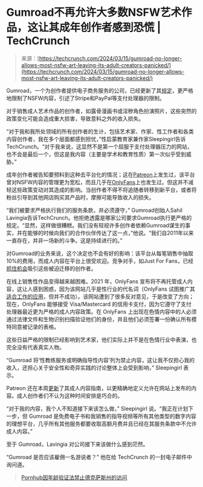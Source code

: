 <!--yml

category: 未分类

date: 2024-05-27 15:01:50

-->

# Gumroad不再允许大多数NSFW艺术作品，这让其成年创作者感到恐慌 | TechCrunch

> 来源：[https://techcrunch.com/2024/03/15/gumroad-no-longer-allows-most-nsfw-art-leaving-its-adult-creators-panicked/](https://techcrunch.com/2024/03/15/gumroad-no-longer-allows-most-nsfw-art-leaving-its-adult-creators-panicked/)

Gumroad，一个为创作者提供电子商务服务的公司，已经更新了其[规定](https://help.gumroad.com/article/156-gumroad-and-adult-content)，更严格地限制了NSFW内容，引述了Stripe和PayPal等支付处理器的限制。

对于销售成人艺术作品的创作者，如露骨漫画书或淫秽角色扮演照片，这些突然的政策变化可能会造成重大损害，导致意料之外的收入损失。

“对于我和我所处领域的所有创作者的生计，包括艺术家、作家、性工作者和各类内容创作者，我在多个层面都感到担忧，”性启蒙教育家兼作家Sleepingirl告诉TechCrunch。“对于我来说，这显然不是第一个屈服于支付处理器压力的网站，也不会是最后一个，但这是我内容（主要是学术和教育性质）第一次似乎受到威胁。”

成年创作者被告知要预料到这种去平台化的情况；这在[Patreon](https://www.vice.com/en/article/vbqwwj/patreon-suspension-of-adult-content-creators)上发生过，该平台曾对NSFW内容的管理更为宽松，而且几乎在[OnlyFans](https://techcrunch.com/2022/10/19/onlyfans-ceo-says-adult-content-will-still-have-a-home-on-the-site-in-5-years/)上也发生过。但这并不减轻这些政策变动对其造成的影响。当创作者不得不将追随者转移到新平台，或者将粉丝引导到其他网店购买其产品时，摩擦可能导致收入的损失。

“我们被要求严格执行我们的服务条款，并必须遵守，” Gumroad创始人Sahil Lavingia告诉TechCrunch。他拒绝透露是哪家公司要求Gumroad执行更严格的规定。“显然，这样做很糟糕。我们没有轻视许多创作者依赖Gumroad谋生的事实，并在能够的时候向我们的合作伙伴传达了这一点，”他说。“我们自2011年以来一直存在，并非一场新的斗争。这是持续进行的。”

对Gumroad的业务来说，这个决定也不会有好的影响：该平台从每笔销售中抽取10%的费用，而成人内容在平台上很受欢迎。竞争对手，如Just For Fans，已经[抓住机会](https://twitter.com/JustForFansSite/status/1768679703508848910)吸引这些被迫迁移的创作者。

在线上销售性作品变得越来越困难。2021 年，OnlyFans 宣布将不再托管成人内容，这让人感到困惑，因为该网站几乎是性行业的代名词（OnlyFans 试图推广其[适合工作的应用](https://techcrunch.com/2021/08/17/onlyfans-promotes-its-sfw-app-as-it-seeks-funding-at-a-1b-valuation/)，但并不成功）。该网站遭到了很多反对意见，于是改变了方向；现在，OnlyFans 能够接受 Visa/Mastercard 的信用卡支付，因为它遵守了支付处理器最近更为严格的成人内容政策。在 OnlyFans 上出现在色情内容中的人必须通过法律文件和生物识别扫描验证他们的身份，并且他们必须签署一份确认所有模特同意被记录的表格。

这些日益严格的限制已经影响到艺术家，他们实际上并不是在色情行业中表演，也完全没有代表真实人物。

“Gumroad 将‘性教练服务或明确指导性内容’列为禁止内容，这让我不仅担心我的收入，还担心关于安全性和奇异实践的讨论整体上会受到影响，” Sleepingirl 表示。

Patreon 还在本周[更新](https://www.patreon.com/policy/guidelines#sexually-gratifying-works)了其成人内容指南，以更精确地定义允许在网站上发布的内容。成人创作者们不认为这种时间安排是巧合的。

“对于我的内容，我个人不知道接下来该怎么做，” Sleepingirl 说。“我正在计划下一步，但 Gumroad 是免费电子书和我销售的指导视频等所有其他类型的数字内容的理想平台，几乎所有其他服务都要收取高额月费并且已经在其服务条款中不允许成人内容。”

至于 Gumroad，Lavingia 对公司接下来该做什么感到茫然。

“Gumroad 是否应该雇佣一名游说者？” 他在给 TechCrunch 的一封电子邮件中询问道。

> [Pornhub因年龄验证法禁止德克萨斯州的访问](https://techcrunch.com/2024/03/14/pornhub-disables-access-in-texas-due-to-age-verification-law/)
